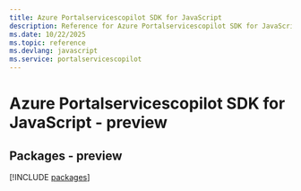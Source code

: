 ```yaml
---
title: Azure Portalservicescopilot SDK for JavaScript
description: Reference for Azure Portalservicescopilot SDK for JavaScript
ms.date: 10/22/2025
ms.topic: reference
ms.devlang: javascript
ms.service: portalservicescopilot
---
```

# Azure Portalservicescopilot SDK for JavaScript - preview
## Packages - preview
[!INCLUDE [packages](portalservicescopilot-index.md)]
